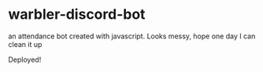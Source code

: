 # warbler-discord-bot
an attendance bot created with javascript. Looks messy, hope one day I can clean it up

Deployed!